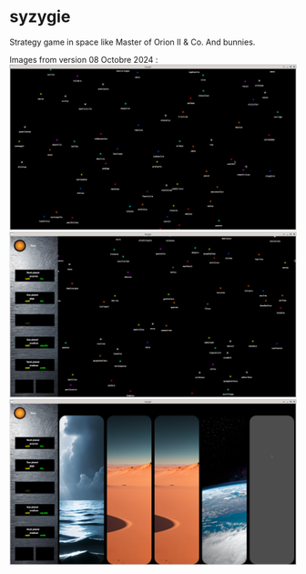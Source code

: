 # syzygie
Strategy game in space like Master of Orion II &amp; Co. And bunnies.

Images from version 08 Octobre 2024 :
![08-10-2024](https://github.com/Vampiloup/syzygie/blob/3480e9d3ca516c6489c0e1d26489957fb66be2ed/zoom%200.png)
![08-10-2024](https://github.com/Vampiloup/syzygie/blob/65417f12c0b50d72cccc5f6f66283f8cf07b251c/System_bar.png)
![08-10-2024](https://github.com/Vampiloup/syzygie/blob/65417f12c0b50d72cccc5f6f66283f8cf07b251c/System_Screen.png)
